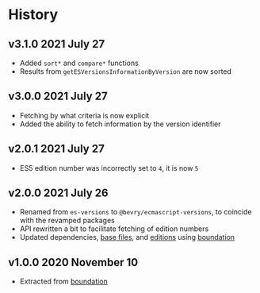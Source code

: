 # History

## v3.1.0 2021 July 27

-   Added `sort*` and `compare*` functions
-   Results from `getESVersionsInformationByVersion` are now sorted

## v3.0.0 2021 July 27

-   Fetching by what criteria is now explicit
-   Added the ability to fetch information by the version identifier

## v2.0.1 2021 July 27

-   ES5 edition number was incorrectly set to `4`, it is now `5`

## v2.0.0 2021 July 26

-   Renamed from `es-versions` to `@bevry/ecmascript-versions`, to coincide with the revamped packages
-   API rewritten a bit to facilitate fetching of edition numbers
-   Updated dependencies, [base files](https://github.com/bevry/base), and [editions](https://editions.bevry.me) using [boundation](https://github.com/bevry/boundation)

## v1.0.0 2020 November 10

-   Extracted from [boundation](https://github.com/bevry/boundation/blob/dc5cf829585b319a8f033c2be8700020a3c7c191/source/es-versions.js)
